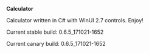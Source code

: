 **Calculator**

Calculator written in C# with WinUI 2.7 controls. Enjoy!



Current stable build: 0.6.5_171021-1652

Current canary build: 0.6.5_171021-1652
